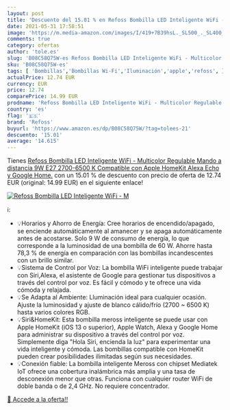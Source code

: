 ```yaml
---
layout: post
title: 'Descuento del 15.01 % en Refoss Bombilla LED Inteligente WiFi - M'
date: 2021-05-31 17:58:51
image: 'https://m.media-amazon.com/images/I/419+7B39hsL._SL500_._SL400_.jpg'
comments: true
category: ofertas
author: 'tole.es'
slug: 'B08C58Q75W-es Refoss Bombilla LED Inteligente WiFi - Multicolor...'
sku: 'B08C58Q75W-es'
tags: [ 'Bombillas','Bombillas Wi-Fi','Iluminación','apple','refoss', ]
actualPrice: 12.74 EUR
currency: EUR
price: 12.74
comparePrice: 14.99 EUR
prodname: 'Refoss Bombilla LED Inteligente WiFi - Multicolor Regulable  Mando a distancia  9W E27  2700-6500 K  Compatible con Apple HomeKit  Alexa Echo y Google Home.'
country: 'es'
flag: '🇪🇸'
brand: 'Refoss'
buyurl: 'https://www.amazon.es/dp/B08C58Q75W/?tag=tolees-21'
descuento: '15.01'
average: '14.615'
---
```


Tienes [Refoss Bombilla LED Inteligente WiFi - Multicolor Regulable  Mando a distancia  9W E27  2700-6500 K  Compatible con Apple HomeKit  Alexa Echo y Google Home.](https://www.amazon.es/dp/B08C58Q75W/?tag=tolees-21) con un 15.01 % de descuento con precio de oferta de 12.74 EUR (original: 14.99 EUR) en el siguiente enlace!

[![Refoss Bombilla LED Inteligente WiFi - M](https://m.media-amazon.com/images/I/419+7B39hsL._SL500_._SL400_.jpg)](https://www.amazon.es/dp/B08C58Q75W/?tag=tolees-21)

ℹ️:

- 💡Horarios y Ahorro de Energía: Cree horarios de encendido/apagado, se enciende automáticamente al amanecer y se apaga automáticamente antes de acostarse. Solo 9 W de consumo de energía, lo que corresponde a la luminosidad de una bombilla de 60 W. Ahorre hasta 78,3 % de energía en comparación con las bombillas incandescentes con un brillo similar.
- 💡Sistema de Control por Voz: La bombilla WiFi inteligente puede trabajar con Siri,Alexa, el asistente de Google para gestionar tus dispositivos a través del control por voz. Es fácil y cómodo y te ofrece una vida cómoda y relajada.
- 💡Se Adapta al Ambiente: Lluminación ideal para cualquier ocasión. Ajuste la luminosidad y ajuste de blanco cálido/frío (2700 ~ 6500 K) hasta varios colores RGB.
- 💡Siri&HomeKit: Esta bombilla meross inteligente se puede usar con Apple HomeKit (iOS 13 o superior), Apple Watch, Alexa y Google Home para administrar su dispositivo a través del control por voz. Simplemente diga "Hola Siri, encienda la luz" para experimentar una vida inteligente y cómoda. Las bombillas compatible con HomeKit pueden crear posibilidades ilimitadas según sus necesidades.
- 💡Conexión fiable: La bombilla inteligente Meross con chipset Mediatek IoT ofrece una cobertura inalámbrica más amplia y una tasa de desconexión menor que otras. Funciona con cualquier router WiFi de doble banda o de 2,4 GHz. No requiere concentrador.

[🛒 Accede a la oferta!!](https://www.amazon.es/dp/B08C58Q75W/?tag=tolees-21)
